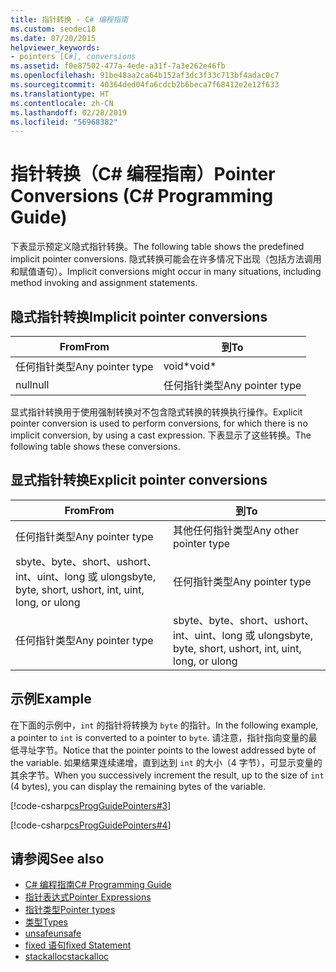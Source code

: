 ```yaml
---
title: 指针转换 - C# 编程指南
ms.custom: seodec18
ms.date: 07/20/2015
helpviewer_keywords:
- pointers [C#], conversions
ms.assetid: f0e87502-477a-4ede-a31f-7a3e262e46fb
ms.openlocfilehash: 91be48aa2ca64b152af3dc3f33c713bf4adac0c7
ms.sourcegitcommit: 40364ded04fa6cdcb2b6beca7f68412e2e12f633
ms.translationtype: HT
ms.contentlocale: zh-CN
ms.lasthandoff: 02/28/2019
ms.locfileid: "56968382"
---
```

# <a name="pointer-conversions-c-programming-guide"></a><span data-ttu-id="5dc6e-102">指针转换（C# 编程指南）</span><span class="sxs-lookup"><span data-stu-id="5dc6e-102">Pointer Conversions (C# Programming Guide)</span></span>
<span data-ttu-id="5dc6e-103">下表显示预定义隐式指针转换。</span><span class="sxs-lookup"><span data-stu-id="5dc6e-103">The following table shows the predefined implicit pointer conversions.</span></span> <span data-ttu-id="5dc6e-104">隐式转换可能会在许多情况下出现（包括方法调用和赋值语句）。</span><span class="sxs-lookup"><span data-stu-id="5dc6e-104">Implicit conversions might occur in many situations, including method invoking and assignment statements.</span></span>  
  
## <a name="implicit-pointer-conversions"></a><span data-ttu-id="5dc6e-105">隐式指针转换</span><span class="sxs-lookup"><span data-stu-id="5dc6e-105">Implicit pointer conversions</span></span>  
  
|<span data-ttu-id="5dc6e-106">From</span><span class="sxs-lookup"><span data-stu-id="5dc6e-106">From</span></span>|<span data-ttu-id="5dc6e-107">到</span><span class="sxs-lookup"><span data-stu-id="5dc6e-107">To</span></span>|  
|----------|--------|  
|<span data-ttu-id="5dc6e-108">任何指针类型</span><span class="sxs-lookup"><span data-stu-id="5dc6e-108">Any pointer type</span></span>|<span data-ttu-id="5dc6e-109">void\*</span><span class="sxs-lookup"><span data-stu-id="5dc6e-109">void\*</span></span>|  
|<span data-ttu-id="5dc6e-110">null</span><span class="sxs-lookup"><span data-stu-id="5dc6e-110">null</span></span>|<span data-ttu-id="5dc6e-111">任何指针类型</span><span class="sxs-lookup"><span data-stu-id="5dc6e-111">Any pointer type</span></span>|  
  
 <span data-ttu-id="5dc6e-112">显式指针转换用于使用强制转换对不包含隐式转换的转换执行操作。</span><span class="sxs-lookup"><span data-stu-id="5dc6e-112">Explicit pointer conversion is used to perform conversions, for which there is no implicit conversion, by using a cast expression.</span></span> <span data-ttu-id="5dc6e-113">下表显示了这些转换。</span><span class="sxs-lookup"><span data-stu-id="5dc6e-113">The following table shows these conversions.</span></span>  
  
## <a name="explicit-pointer-conversions"></a><span data-ttu-id="5dc6e-114">显式指针转换</span><span class="sxs-lookup"><span data-stu-id="5dc6e-114">Explicit pointer conversions</span></span>  
  
|<span data-ttu-id="5dc6e-115">From</span><span class="sxs-lookup"><span data-stu-id="5dc6e-115">From</span></span>|<span data-ttu-id="5dc6e-116">到</span><span class="sxs-lookup"><span data-stu-id="5dc6e-116">To</span></span>|  
|----------|--------|  
|<span data-ttu-id="5dc6e-117">任何指针类型</span><span class="sxs-lookup"><span data-stu-id="5dc6e-117">Any pointer type</span></span>|<span data-ttu-id="5dc6e-118">其他任何指针类型</span><span class="sxs-lookup"><span data-stu-id="5dc6e-118">Any other pointer type</span></span>|  
|<span data-ttu-id="5dc6e-119">sbyte、byte、short、ushort、int、uint、long 或 ulong</span><span class="sxs-lookup"><span data-stu-id="5dc6e-119">sbyte, byte, short, ushort, int, uint, long, or ulong</span></span>|<span data-ttu-id="5dc6e-120">任何指针类型</span><span class="sxs-lookup"><span data-stu-id="5dc6e-120">Any pointer type</span></span>|  
|<span data-ttu-id="5dc6e-121">任何指针类型</span><span class="sxs-lookup"><span data-stu-id="5dc6e-121">Any pointer type</span></span>|<span data-ttu-id="5dc6e-122">sbyte、byte、short、ushort、int、uint、long 或 ulong</span><span class="sxs-lookup"><span data-stu-id="5dc6e-122">sbyte, byte, short, ushort, int, uint, long, or ulong</span></span>|  
  
## <a name="example"></a><span data-ttu-id="5dc6e-123">示例</span><span class="sxs-lookup"><span data-stu-id="5dc6e-123">Example</span></span>  
 <span data-ttu-id="5dc6e-124">在下面的示例中，`int` 的指针将转换为 `byte` 的指针。</span><span class="sxs-lookup"><span data-stu-id="5dc6e-124">In the following example, a pointer to `int` is converted to a pointer to `byte`.</span></span> <span data-ttu-id="5dc6e-125">请注意，指针指向变量的最低寻址字节。</span><span class="sxs-lookup"><span data-stu-id="5dc6e-125">Notice that the pointer points to the lowest addressed byte of the variable.</span></span> <span data-ttu-id="5dc6e-126">如果结果连续递增，直到达到 `int` 的大小（4 字节），可显示变量的其余字节。</span><span class="sxs-lookup"><span data-stu-id="5dc6e-126">When you successively increment the result, up to the size of `int` (4 bytes), you can display the remaining bytes of the variable.</span></span>  
  
 [!code-csharp[csProgGuidePointers#3](~/samples/snippets/csharp/VS_Snippets_VBCSharp/csProgGuidePointers/CS/Pointers2.cs#3)]  
  
 [!code-csharp[csProgGuidePointers#4](~/samples/snippets/csharp/VS_Snippets_VBCSharp/csProgGuidePointers/CS/Pointers.cs#4)]  
  
## <a name="see-also"></a><span data-ttu-id="5dc6e-127">请参阅</span><span class="sxs-lookup"><span data-stu-id="5dc6e-127">See also</span></span>

- [<span data-ttu-id="5dc6e-128">C# 编程指南</span><span class="sxs-lookup"><span data-stu-id="5dc6e-128">C# Programming Guide</span></span>](../../../csharp/programming-guide/index.md)
- [<span data-ttu-id="5dc6e-129">指针表达式</span><span class="sxs-lookup"><span data-stu-id="5dc6e-129">Pointer Expressions</span></span>](../../../csharp/programming-guide/unsafe-code-pointers/pointer-expressions.md)
- [<span data-ttu-id="5dc6e-130">指针类型</span><span class="sxs-lookup"><span data-stu-id="5dc6e-130">Pointer types</span></span>](../../../csharp/programming-guide/unsafe-code-pointers/pointer-types.md)
- [<span data-ttu-id="5dc6e-131">类型</span><span class="sxs-lookup"><span data-stu-id="5dc6e-131">Types</span></span>](../../../csharp/language-reference/keywords/types.md)
- [<span data-ttu-id="5dc6e-132">unsafe</span><span class="sxs-lookup"><span data-stu-id="5dc6e-132">unsafe</span></span>](../../../csharp/language-reference/keywords/unsafe.md)
- [<span data-ttu-id="5dc6e-133">fixed 语句</span><span class="sxs-lookup"><span data-stu-id="5dc6e-133">fixed Statement</span></span>](../../../csharp/language-reference/keywords/fixed-statement.md)
- [<span data-ttu-id="5dc6e-134">stackalloc</span><span class="sxs-lookup"><span data-stu-id="5dc6e-134">stackalloc</span></span>](../../../csharp/language-reference/keywords/stackalloc.md)
